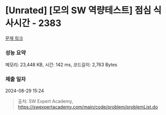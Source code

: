 # [Unrated] [모의 SW 역량테스트] 점심 식사시간 - 2383 

[문제 링크](https://swexpertacademy.com/main/code/problem/problemDetail.do?contestProbId=AV5-BEE6AK0DFAVl) 

### 성능 요약

메모리: 23,448 KB, 시간: 142 ms, 코드길이: 2,763 Bytes

### 제출 일자

2024-08-29 15:24



> 출처: SW Expert Academy, https://swexpertacademy.com/main/code/problem/problemList.do